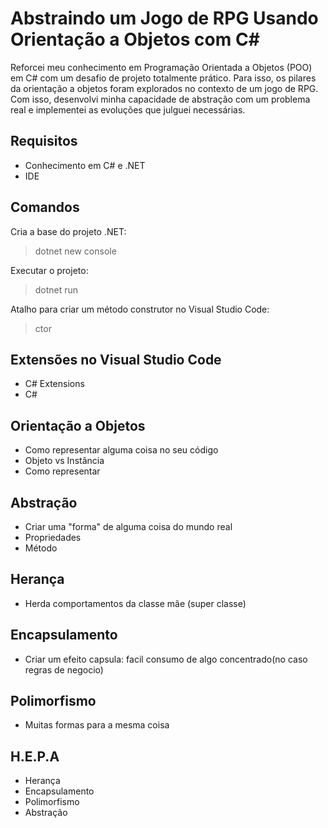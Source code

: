 # Abstraindo um Jogo de RPG Usando Orientação a Objetos com C#
Reforcei meu conhecimento em Programação Orientada a Objetos (POO) em C# com um desafio de projeto totalmente prático. Para isso, os pilares da orientação a objetos foram explorados no contexto de um jogo de RPG. Com isso, desenvolvi minha capacidade de abstração com um problema real e implementei as evoluções que julguei necessárias.

## Requisitos
- Conhecimento em C# e .NET
- IDE

## Comandos
Cria a base do projeto .NET:
>dotnet new console

Executar o projeto:
>dotnet run

Atalho para criar um método construtor no Visual Studio Code:
>ctor

## Extensões no Visual Studio Code
- C# Extensions
- C#

## Orientação a Objetos
- Como representar alguma coisa no seu código
- Objeto vs Instância
- Como representar

## Abstração
- Criar uma "forma" de alguma coisa do mundo real
- Propriedades
- Método

## Herança
- Herda comportamentos da classe mãe (super classe)

## Encapsulamento
- Criar um efeito capsula: facil consumo de algo concentrado(no caso regras de negocio)

## Polimorfismo
- Muitas formas para a mesma coisa

## H.E.P.A
- Herança
- Encapsulamento
- Polimorfismo
- Abstração

